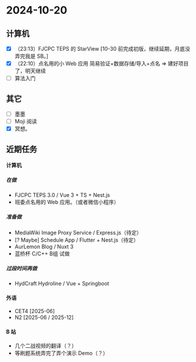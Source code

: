 # 2024-10-20
## 计算机
- [x] （23:13）FJCPC TEPS 的 StarView [10-30 前完成初版，继续延期，月底没弄完我是 SB。]
- [x] （22:10）点名用的小 Web 应用 简易验证+数据存储/导入+点名 => 建好项目了，明天继续
- [ ] 算法入门

## 其它
- [ ] 墨墨
- [ ] Moji 阅读
- [x] 冥想。

## 近期任务
#### 计算机
##### 在做
* FJCPC TEPS 3.0 / Vue 3 + TS + Nest.js
* 班委点名用的 Web 应用。（或者微信小程序）
##### 准备做
* MediaWiki Image Proxy Service / Express.js（待定）
* [? Maybe] Schedule App / Flutter + Nest.js（待定）
* AurLemon Blog / Nuxt 3
* 蓝桥杯 C/C++ B组 试做

##### 过段时间再做
* HydCraft Hydroline / Vue + Springboot

#### 外语
* CET4 [2025-06]
* N2 [2025-06 / 2025-12]

#### B 站
* 几个二战视频的翻译（？）
* 等刷题系统弄完了弄个演示 Demo（？）